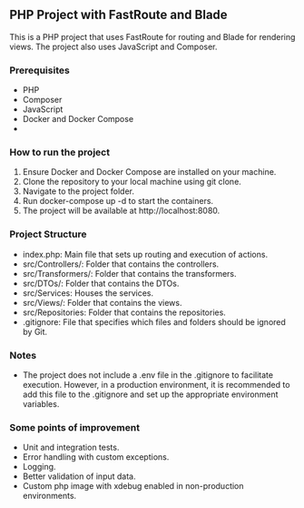## PHP Project with FastRoute and Blade
This is a PHP project that uses FastRoute for routing and Blade for rendering views. The project also uses JavaScript and Composer.

### Prerequisites
* PHP
* Composer
* JavaScript
* Docker and Docker Compose
* 
### How to run the project
1. Ensure Docker and Docker Compose are installed on your machine.  
2. Clone the repository to your local machine using git clone.  
3. Navigate to the project folder.  
4. Run docker-compose up -d to start the containers.  
5. The project will be available at http://localhost:8080.  

### Project Structure
* index.php: Main file that sets up routing and execution of actions.
* src/Controllers/: Folder that contains the controllers.
* src/Transformers/: Folder that contains the transformers.
* src/DTOs/: Folder that contains the DTOs.
* src/Services: Houses the services.
* src/Views/: Folder that contains the views.
* src/Repositories: Folder that contains the repositories.
* .gitignore: File that specifies which files and folders should be ignored by Git.

### Notes
* The project does not include a .env file in the .gitignore to facilitate execution. However, in a production environment, it is recommended to add this file to the .gitignore and set up the appropriate environment variables.

### Some points of improvement
* Unit and integration tests.
* Error handling with custom exceptions.
* Logging.
* Better validation of input data.
* Custom php image with xdebug enabled in non-production environments.